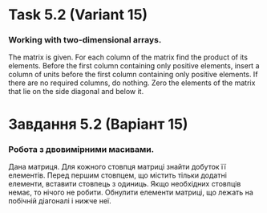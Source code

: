 # Task 5.2 (Variant 15)
### Working with two-dimensional arrays.
The matrix is given. For each column of the matrix find the product of its elements.
Before the first column containing only positive elements, insert a column
of units before the first column containing only positive elements. If there are no required columns, do nothing. Zero
the elements of the matrix that lie on the side diagonal and below it.

# Завдання 5.2 (Варіант 15) 
### Робота з двовимірними масивами.
Дана матриця. Для кожного стовпця матриці знайти добуток її елементів.
Перед першим стовпцем, що містить тільки додатні елементи, вставити стовпець
з одиниць. Якщо необхідних стовпців немає, то нічого не робити. Обнулити
елементи матриці, що лежать на побічній діагоналі і нижче неї.

